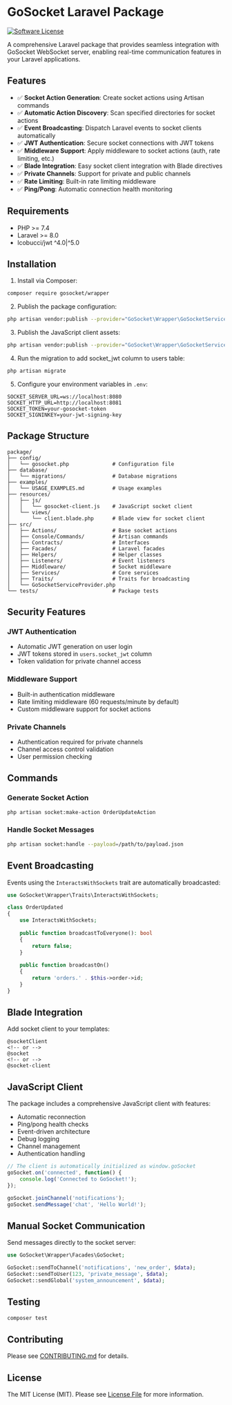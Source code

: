 # GoSocket Laravel Package

[![Software License](https://img.shields.io/badge/license-MIT-brightgreen.svg?style=flat-square)](LICENSE.md)

A comprehensive Laravel package that provides seamless integration with GoSocket WebSocket server, enabling real-time communication features in your Laravel applications.

## Features

- ✅ **Socket Action Generation**: Create socket actions using Artisan commands
- ✅ **Automatic Action Discovery**: Scan specified directories for socket actions
- ✅ **Event Broadcasting**: Dispatch Laravel events to socket clients automatically
- ✅ **JWT Authentication**: Secure socket connections with JWT tokens
- ✅ **Middleware Support**: Apply middleware to socket actions (auth, rate limiting, etc.)
- ✅ **Blade Integration**: Easy socket client integration with Blade directives
- ✅ **Private Channels**: Support for private and public channels
- ✅ **Rate Limiting**: Built-in rate limiting middleware
- ✅ **Ping/Pong**: Automatic connection health monitoring

## Requirements

- PHP >= 7.4
- Laravel >= 8.0
- lcobucci/jwt ^4.0|^5.0

## Installation

1. Install via Composer:
```bash
composer require gosocket/wrapper
```

2. Publish the package configuration:
```bash
php artisan vendor:publish --provider="GoSocket\Wrapper\GoSocketServiceProvider" --tag="config"
```

3. Publish the JavaScript client assets:
```bash
php artisan vendor:publish --provider="GoSocket\Wrapper\GoSocketServiceProvider" --tag="assets"
```

4. Run the migration to add socket_jwt column to users table:
```bash
php artisan migrate
```

5. Configure your environment variables in `.env`:
```env
SOCKET_SERVER_URL=ws://localhost:8080
SOCKET_HTTP_URL=http://localhost:8081
SOCKET_TOKEN=your-gosocket-token
SOCKET_SIGNINKEY=your-jwt-signing-key
```

## Package Structure

```
package/
├── config/
│   └── gosocket.php              # Configuration file
├── database/
│   └── migrations/               # Database migrations
├── examples/
│   └── USAGE_EXAMPLES.md         # Usage examples
├── resources/
│   ├── js/
│   │   └── gosocket-client.js    # JavaScript socket client
│   └── views/
│       └── client.blade.php      # Blade view for socket client
├── src/
│   ├── Actions/                  # Base socket actions
│   ├── Console/Commands/         # Artisan commands
│   ├── Contracts/                # Interfaces
│   ├── Facades/                  # Laravel facades
│   ├── Helpers/                  # Helper classes
│   ├── Listeners/                # Event listeners
│   ├── Middleware/               # Socket middleware
│   ├── Services/                 # Core services
│   ├── Traits/                   # Traits for broadcasting
│   └── GoSocketServiceProvider.php
└── tests/                        # Package tests
```

## Security Features

### JWT Authentication
- Automatic JWT generation on user login
- JWT tokens stored in `users.socket_jwt` column
- Token validation for private channel access

### Middleware Support
- Built-in authentication middleware
- Rate limiting middleware (60 requests/minute by default)
- Custom middleware support for socket actions

### Private Channels
- Authentication required for private channels
- Channel access control validation
- User permission checking

## Commands

### Generate Socket Action
```bash
php artisan socket:make-action OrderUpdateAction
```

### Handle Socket Messages
```bash
php artisan socket:handle --payload=/path/to/payload.json
```

## Event Broadcasting

Events using the `InteractsWithSockets` trait are automatically broadcasted:

```php
use GoSocket\Wrapper\Traits\InteractsWithSockets;

class OrderUpdated
{
    use InteractsWithSockets;
    
    public function broadcastToEveryone(): bool
    {
        return false;
    }
    
    public function broadcastOn()
    {
        return 'orders.' . $this->order->id;
    }
}
```

## Blade Integration

Add socket client to your templates:

```blade
@socketClient
<!-- or -->
@socket
<!-- or -->
@socket-client
```

## JavaScript Client

The package includes a comprehensive JavaScript client with features:

- Automatic reconnection
- Ping/pong health checks  
- Event-driven architecture
- Debug logging
- Channel management
- Authentication handling

```javascript
// The client is automatically initialized as window.goSocket
goSocket.on('connected', function() {
    console.log('Connected to GoSocket!');
});

goSocket.joinChannel('notifications');
goSocket.sendMessage('chat', 'Hello World!');
```

## Manual Socket Communication

Send messages directly to the socket server:

```php
use GoSocket\Wrapper\Facades\GoSocket;

GoSocket::sendToChannel('notifications', 'new_order', $data);
GoSocket::sendToUser(123, 'private_message', $data);
GoSocket::sendGlobal('system_announcement', $data);
```

## Testing

```bash
composer test
```

## Contributing

Please see [CONTRIBUTING.md](CONTRIBUTING.md) for details.

## License

The MIT License (MIT). Please see [License File](LICENSE.md) for more information.
